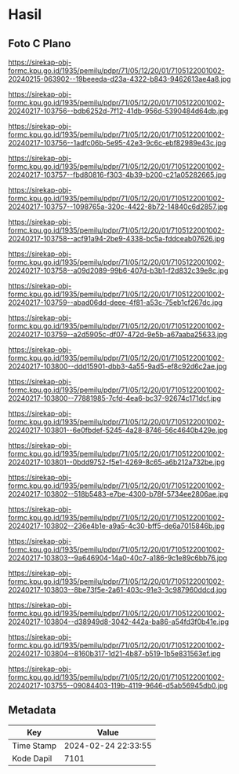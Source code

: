 # Hasil

## Foto C Plano

https://sirekap-obj-formc.kpu.go.id/1935/pemilu/pdpr/71/05/12/20/01/7105122001002-20240215-063902--19beeeda-d23a-4322-b843-9462613ae4a8.jpg

https://sirekap-obj-formc.kpu.go.id/1935/pemilu/pdpr/71/05/12/20/01/7105122001002-20240217-103756--bdb6252d-7f12-41db-956d-5390484d64db.jpg

https://sirekap-obj-formc.kpu.go.id/1935/pemilu/pdpr/71/05/12/20/01/7105122001002-20240217-103756--1adfc06b-5e95-42e3-9c6c-ebf82989e43c.jpg

https://sirekap-obj-formc.kpu.go.id/1935/pemilu/pdpr/71/05/12/20/01/7105122001002-20240217-103757--fbd80816-f303-4b39-b200-c21a05282665.jpg

https://sirekap-obj-formc.kpu.go.id/1935/pemilu/pdpr/71/05/12/20/01/7105122001002-20240217-103757--1098765a-320c-4422-8b72-14840c6d2857.jpg

https://sirekap-obj-formc.kpu.go.id/1935/pemilu/pdpr/71/05/12/20/01/7105122001002-20240217-103758--acf91a94-2be9-4338-bc5a-fddceab07626.jpg

https://sirekap-obj-formc.kpu.go.id/1935/pemilu/pdpr/71/05/12/20/01/7105122001002-20240217-103758--a09d2089-99b6-407d-b3b1-f2d832c39e8c.jpg

https://sirekap-obj-formc.kpu.go.id/1935/pemilu/pdpr/71/05/12/20/01/7105122001002-20240217-103759--abad06dd-deee-4f81-a53c-75eb1cf267dc.jpg

https://sirekap-obj-formc.kpu.go.id/1935/pemilu/pdpr/71/05/12/20/01/7105122001002-20240217-103759--a2d5905c-df07-472d-9e5b-a67aaba25633.jpg

https://sirekap-obj-formc.kpu.go.id/1935/pemilu/pdpr/71/05/12/20/01/7105122001002-20240217-103800--ddd15901-dbb3-4a55-9ad5-ef8c92d6c2ae.jpg

https://sirekap-obj-formc.kpu.go.id/1935/pemilu/pdpr/71/05/12/20/01/7105122001002-20240217-103800--77881985-7cfd-4ea6-bc37-92674c171dcf.jpg

https://sirekap-obj-formc.kpu.go.id/1935/pemilu/pdpr/71/05/12/20/01/7105122001002-20240217-103801--6e0fbdef-5245-4a28-8746-56c4640b429e.jpg

https://sirekap-obj-formc.kpu.go.id/1935/pemilu/pdpr/71/05/12/20/01/7105122001002-20240217-103801--0bdd9752-f5e1-4269-8c65-a6b212a732be.jpg

https://sirekap-obj-formc.kpu.go.id/1935/pemilu/pdpr/71/05/12/20/01/7105122001002-20240217-103802--518b5483-e7be-4300-b78f-5734ee2806ae.jpg

https://sirekap-obj-formc.kpu.go.id/1935/pemilu/pdpr/71/05/12/20/01/7105122001002-20240217-103802--236e4b1e-a9a5-4c30-bff5-de6a7015846b.jpg

https://sirekap-obj-formc.kpu.go.id/1935/pemilu/pdpr/71/05/12/20/01/7105122001002-20240217-103803--9a646904-14a0-40c7-a186-9c1e89c6bb76.jpg

https://sirekap-obj-formc.kpu.go.id/1935/pemilu/pdpr/71/05/12/20/01/7105122001002-20240217-103803--8be73f5e-2a61-403c-91e3-3c987960ddcd.jpg

https://sirekap-obj-formc.kpu.go.id/1935/pemilu/pdpr/71/05/12/20/01/7105122001002-20240217-103804--d38949d8-3042-442a-ba86-a54fd3f0b41e.jpg

https://sirekap-obj-formc.kpu.go.id/1935/pemilu/pdpr/71/05/12/20/01/7105122001002-20240217-103804--8160b317-1d21-4b87-b519-1b5e831563ef.jpg

https://sirekap-obj-formc.kpu.go.id/1935/pemilu/pdpr/71/05/12/20/01/7105122001002-20240217-103755--09084403-119b-4119-9646-d5ab56945db0.jpg


## Metadata

| Key        | Value               |
| ---------- | ------------------- |
| Time Stamp | 2024-02-24 22:33:55 |
| Kode Dapil | 7101                |



